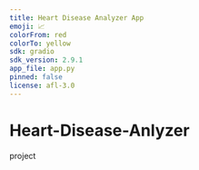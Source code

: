 ```yaml
---
title: Heart Disease Analyzer App
emoji: 📈
colorFrom: red
colorTo: yellow
sdk: gradio
sdk_version: 2.9.1
app_file: app.py
pinned: false
license: afl-3.0
---
```


# Heart-Disease-Anlyzer
project
